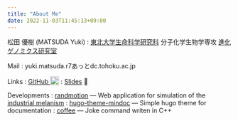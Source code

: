 ```yaml
---
title: "About Me"
date: 2022-11-03T11:45:13+09:00
---
```


松田 優樹 (MATSUDA Yuki)
:	[東北大学生命科学研究科](https://www.lifesci.tohoku.ac.jp/)
  分子化学生物学専攻
  [進化ゲノミクス研究室](https://www.lifesci.tohoku.ac.jp/evolgenomics/)

Mail
:	yuki.matsuda.r7あっとdc.tohoku.ac.jp

Links
: <a rel="me" href="https://github.com/ymat2/" title="GitHub">GitHub
  <img height=20 width=20 style="vertical-align: text-bottom;" src="https://cdn.simpleicons.org/github/333333"></a>
:	[Slides](https://ymat2.github.io/slides/) :file_folder:

Developments
: [randmotion](https://ymat2.github.io/randomotion/)
  &mdash; Web application for simulation of the [industrial melanism](https://en.wikipedia.org/wiki/Industrial_melanism)
:	[hugo-theme-mindoc](https://github.com/ymat2/hugo-theme-mindoc)
  &mdash; Simple hugo theme for documentation
:	[coffee](https://github.com/ymat2/coffee)
  &mdash; Joke command writen in C++
